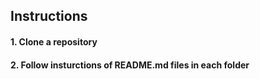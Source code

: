 ## Instructions
#### 1. Clone a repository
#### 2. Follow insturctions of README.md files in each folder
